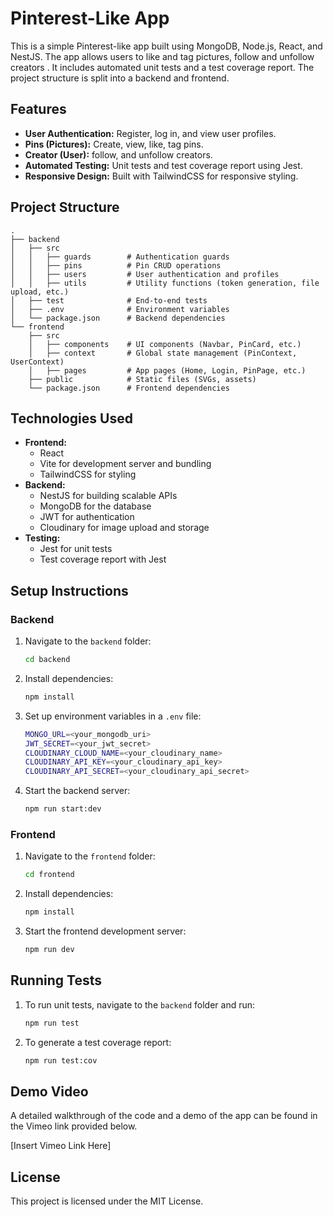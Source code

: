 # Pinterest-Like App

This is a simple Pinterest-like app built using MongoDB, Node.js, React, and NestJS. The app allows users to like and tag pictures, follow and unfollow creators . It includes automated unit tests and a test coverage report. The project structure is split into a backend and frontend.

## Features
- **User Authentication:** Register, log in, and view user profiles.
- **Pins (Pictures):** Create, view, like, tag pins.
- **Creator (User):**  follow, and unfollow creators.
- **Automated Testing:** Unit tests and test coverage report using Jest.
- **Responsive Design:** Built with TailwindCSS for responsive styling.

## Project Structure
```
.
├── backend
│   ├── src
│   │   ├── guards        # Authentication guards
│   │   ├── pins          # Pin CRUD operations
│   │   ├── users         # User authentication and profiles
│   │   ├── utils         # Utility functions (token generation, file upload, etc.)
│   ├── test              # End-to-end tests
│   ├── .env              # Environment variables
│   └── package.json      # Backend dependencies
└── frontend
    ├── src
    │   ├── components    # UI components (Navbar, PinCard, etc.)
    │   ├── context       # Global state management (PinContext, UserContext)
    │   ├── pages         # App pages (Home, Login, PinPage, etc.)
    ├── public            # Static files (SVGs, assets)
    └── package.json      # Frontend dependencies
```

## Technologies Used
- **Frontend:**
  - React
  - Vite for development server and bundling
  - TailwindCSS for styling
- **Backend:**
  - NestJS for building scalable APIs
  - MongoDB for the database
  - JWT for authentication
  - Cloudinary for image upload and storage
- **Testing:**
  - Jest for unit tests
  - Test coverage report with Jest

## Setup Instructions

### Backend
1. Navigate to the `backend` folder:
   ```bash
   cd backend
   ```
2. Install dependencies:
   ```bash
   npm install
   ```
3. Set up environment variables in a `.env` file:
   ```bash
   MONGO_URL=<your_mongodb_uri>
   JWT_SECRET=<your_jwt_secret>
   CLOUDINARY_CLOUD_NAME=<your_cloudinary_name>
   CLOUDINARY_API_KEY=<your_cloudinary_api_key>
   CLOUDINARY_API_SECRET=<your_cloudinary_api_secret>
   ```
4. Start the backend server:
   ```bash
   npm run start:dev
   ```

### Frontend
1. Navigate to the `frontend` folder:
   ```bash
   cd frontend
   ```
2. Install dependencies:
   ```bash
   npm install
   ```
3. Start the frontend development server:
   ```bash
   npm run dev
   ```

## Running Tests
1. To run unit tests, navigate to the `backend` folder and run:
   ```bash
   npm run test
   ```
2. To generate a test coverage report:
   ```bash
   npm run test:cov
   ```

## Demo Video
A detailed walkthrough of the code and a demo of the app can be found in the Vimeo link provided below.

[Insert Vimeo Link Here]

## License
This project is licensed under the MIT License.
